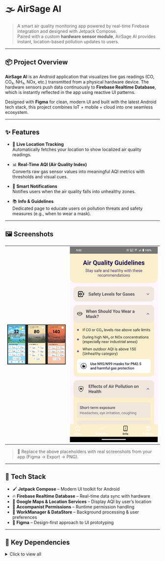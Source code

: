 # 🌫️ AirSage AI

> A smart air quality monitoring app powered by real-time Firebase integration and designed with Jetpack Compose.  
> Paired with a custom **hardware sensor module**, AirSage AI provides instant, location-based pollution updates to users.

---

## 📦 Project Overview

**AirSage AI** is an Android application that visualizes live gas readings (CO, CO₂, NH₃, NOx, etc.) transmitted from a physical hardware device. The hardware sensors push data continuously to **Firebase Realtime Database**, which is instantly reflected in the app using reactive UI patterns.

Designed with **Figma** for clean, modern UI and built with the latest Android tech stack, this project combines IoT + mobile + cloud into one seamless ecosystem.

---

## ✨ Features

- 📍 **Live Location Tracking**  
  Automatically fetches your location to show localized air quality readings.

- 📊 **Real-Time AQI (Air Quality Index)**  
  Converts raw gas sensor values into meaningful AQI metrics with thresholds and visual cues.

- 🔔 **Smart Notifications**  
  Notifies users when the air quality falls into unhealthy zones.

- 📚 **Info & Guidelines**  
  Dedicated page to educate users on pollution threats and safety measures (e.g., when to wear a mask).

---

## 🖼️ Screenshots

<table>
  <tr>
    <td align="center"><img src="assets/screenshot1.png" width="400" alt=""/></td>
    <td align="center"><img src="assets/screenshot2.jpg" width="600" alt=""/></td>
  </tr>
</table>

> 📌 Replace the above placeholders with real screenshots from your app (Figma → Export → PNG).

---

## 🧱 Tech Stack

- 🖌️ **Jetpack Compose** – Modern UI toolkit for Android
- 🔥 **Firebase Realtime Database** – Real-time data sync with hardware
- 📍 **Google Maps & Location Services** – Display AQI by user’s location
- 🔔 **Accompanist Permissions** – Runtime permission handling
- 🧠 **WorkManager & DataStore** – Background processing & user preferences
- 🎨 **Figma** – Design-first approach to UI prototyping

---

## 🧩 Key Dependencies

<details>
<summary>Click to view all</summary>

```kotlin
// Navigation
implementation("androidx.navigation:navigation-compose:2.8.9")

// DataStore
implementation("androidx.datastore:datastore-preferences:1.1.4")

// Background tasks
implementation("androidx.work:work-runtime-ktx:2.10.0")

// Maps & location
implementation("com.google.maps.android:maps-compose:6.4.1")
implementation("com.google.android.gms:play-services-location:21.3.0")

// Compose runtime
implementation("androidx.lifecycle:lifecycle-runtime-compose:2.8.7")

// Permissions
implementation("com.google.accompanist:accompanist-permissions:0.34.0")

// Firebase Realtime Database
implementation(libs.firebase.database)

// Jetpack Compose UI, Material3, Testing, etc.
implementation(libs.androidx.material3)
```
</details>